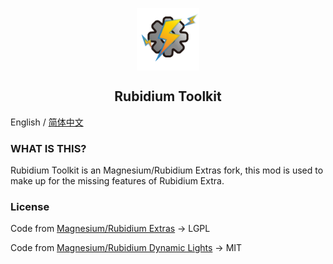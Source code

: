 <p align="center">
 <img width="100px" src="icon/RubidiumToolkit.png" align="center" alt="Rubidium Toolkit Logo" />
 <h2 align="center">Rubidium Toolkit</h2>
 <p align="center"></p>

English / [简体中文](README.md) 

### WHAT IS THIS?
Rubidium Toolkit is an Magnesium/Rubidium Extras fork, this mod is used to make up for the missing features of Rubidium Extra.

### License
Code from [Magnesium/Rubidium Extras](https://github.com/TeamDeusVult/MagnesiumExtras) -> LGPL

Code from [Magnesium/Rubidium Dynamic Lights](https://github.com/TeamDeusVult/DynamicLightsReforged) -> MIT